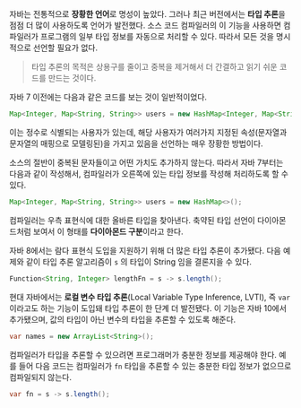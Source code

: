 자바는 전통적으로 **장황한 언어**로 명성이 높았다. 그러나 최근 버전에서는 **타입 추론**을 점점 더 많이 사용하도록 언어가 발전했다.
소스 코드 컴파일러의 이 기능을 사용하면 컴파일러가 프로그램의 일부 타입 정보를 자동으로 처리할 수 있다. 따라서 모든 것을 명시적으로 선언할 필요가 없다.

>타입 추론의 목적은 상용구를 줄이고 중복을 제거해서 더 간결하고 읽기 쉬운 코드를 만드는 것이다.

자바 7 이전에는 다음과 같은 코드를 보는 것이 일반적이었다.

```java
Map<Integer, Map<String, String>> users = new HashMap<Integer, Map<String, String>>();
```
이는 정수로 식별되는 사용자가 있는데, 해당 사용자가 여러가지 지정된 속성(문자열과 문자열의 매핑으로 모델링된)을 가지고 있음을 선언하는 매우 장황한 방법이다.

소스의 절반이 중복된 문자들이고 어떤 가치도 추가하지 않는다. 따라서 자바 7부터는 다음과 같이 작성해서, 컴파일러가 오른쪽에 있는 타입 정보를 작성해 처리하도록
할 수 있다.

```java
Map<Integer, Map<String, String>> users = new HashMap<>();
```
컴파일러는 우측 표현식에 대한 올바른 타입을 찾아낸다. 축약된 타입 선언이 다이아몬드처럼 보여서 이 형태를 **다이아몬드 구분**이라고 한다.

자바 8에서는 람다 표현식 도입을 지원하기 위해 더 많은 타입 추론이 추가됐다. 다음 예제와 같이 타입 추론 알고리즘이 `s` 의 타입이 String 임을 결론지을 수 있다.

```java
Function<String, Integer> lengthFn = s -> s.length();
```

현대 자바에서는 **로컬 변수 타입 추론**(Local Variable Type Inference, LVTI), 즉 `var`이라고도 하는 기능이 도입돼 타입 추론이 한 단계 더 발전됐다.
이 기능은 자바 10에서 추가됐으며, 값의 타입이 아닌 변수의 타입을 추론할 수 있도록 해준다.

```java
var names = new ArrayList<String>();
```

컴파일러가 타입을 추론할 수 있으려면 프로그래머가 충분한 정보를 제공해야 한다. 예를 들어 다음 코드는 컴파일러가 `fn` 타입을
추론할 수 있는 충분한 타입 정보가 없으므로 컴파일되지 않는다.

```java
var fn = s -> s.length();
```
